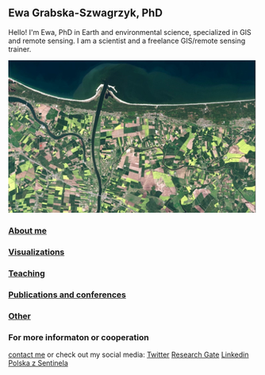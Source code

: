 ## Ewa Grabska-Szwagrzyk, PhD

Hello! I'm Ewa, PhD in Earth and environmental science, specialized in GIS and remote sensing. 
I am a scientist and a freelance GIS/remote sensing trainer.

![Image](96042985_762047990997283_8521755688437809152_n.jpg)


### [About me](https://egrabska.github.io/about_me/)
### [Visualizations](https://egrabska.github.io/visualizations/)
### [Teaching](https://egrabska.github.io/teaching/)
### [Publications and conferences](https://egrabska.github.io/publications/)
### [Other](https://egrabska.github.io/others/)


### For more informaton or cooperation 
[contact me](mailto:aweaksbarg@gmail.com)
or check out my social media:
[Twitter](https://twitter.com/egrabska) 
[Research Gate](https://www.researchgate.net/profile/Ewa-Grabska-Szwagrzyk)
[Linkedin](https://www.linkedin.com/in/ewa-grabska-szwagrzyk-731b30100/)
[Polska z Sentinela](https://www.facebook.com/polskazsentinela)
